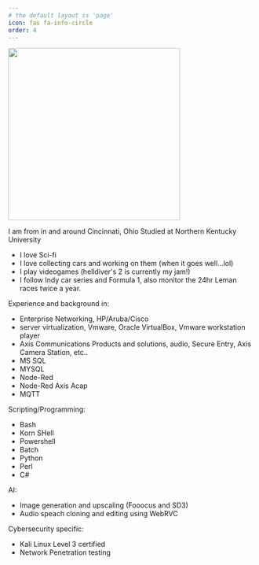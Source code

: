 ```yaml
---
# the default layout is 'page'
icon: fas fa-info-circle
order: 4
---
```



<img src="https://media2.giphy.com/media/v1.Y2lkPTc5MGI3NjExdTh5N3htdGJneThoYnh4ZWQ0ZHM3NG1hcG0xcmRpcGdnbnhoNXJvMCZlcD12MV9pbnRlcm5hbF9naWZfYnlfaWQmY3Q9Zw/YRzMh5cKgmOyuTrtIj/giphy.gif" width="350" height="350" />  

I am from in and around Cincinnati, Ohio
Studied at Northern Kentucky University

- I love Sci-fi
- I love collecting cars and working on them (when it goes well...lol)
- I play videogames (helldiver's 2 is currently my jam!)
- I follow Indy car series and Formula 1, also monitor the 24hr Leman races twice a year.

Experience and background in:

- Enterprise Networking, HP/Aruba/Cisco
- server virtualization, Vmware, Oracle VirtualBox, Vmware workstation player
- Axis Communications Products and solutions, audio, Secure Entry, Axis Camera Station, etc..
- MS SQL
- MYSQL
- Node-Red
- Node-Red Axis Acap
- MQTT

Scripting/Programming:  

- Bash
- Korn SHell
- Powershell
- Batch
- Python
- Perl
- C#

AI:

- Image generation and upscaling (Fooocus and SD3)
- Audio speach cloning and editing using WebRVC

Cybersecurity specific:

- Kali Linux Level 3 certified  
- Network Penetration testing  
